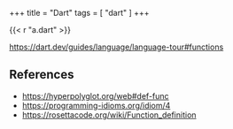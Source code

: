+++
title = "Dart"
tags = [ "dart" ]
+++

{{< r "a.dart" >}}

<https://dart.dev/guides/language/language-tour#functions>

## References

- <https://hyperpolyglot.org/web#def-func>
- <https://programming-idioms.org/idiom/4>
- <https://rosettacode.org/wiki/Function_definition>
